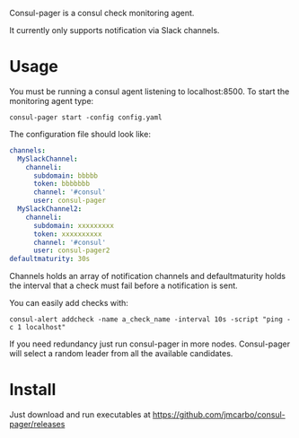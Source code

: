 Consul-pager is a consul check monitoring agent.

It currently only supports notification via Slack channels.

Usage
=====

You must be running a consul agent listening to localhost:8500. To start the monitoring agent type:

```shell
consul-pager start -config config.yaml
```

The configuration file should look like:

```yaml
channels:
  MySlackChannel:
    channeli:
      subdomain: bbbbb
      token: bbbbbbb
      channel: '#consul'
      user: consul-pager
  MySlackChannel2:
    channeli:
      subdomain: xxxxxxxxx
      token: xxxxxxxxxx
      channel: '#consul'
      user: consul-pager2
defaultmaturity: 30s
```

Channels holds an array of notification channels and defaultmaturity holds the interval that a check must fail before a notification is sent.

You can easily add checks with:

```shell
consul-alert addcheck -name a_check_name -interval 10s -script "ping -c 1 localhost"
```

If you need redundancy just run consul-pager in more nodes. Consul-pager will select a random leader from all the available candidates.

Install
=======

Just download and run executables at https://github.com/jmcarbo/consul-pager/releases

